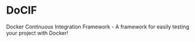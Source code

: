 # DoCIF
Docker Continuous Integration Framework - A framework for easily testing your project with Docker!
